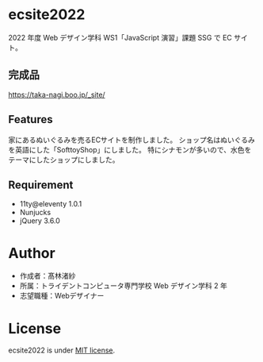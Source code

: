 # ecsite2022

<!-- 初期データは削除します。 -->

2022 年度 Web デザイン学科 WS1「JavaScript 演習」課題 SSG で EC サイト。
## 完成品

<!-- 完成後、ここにURLを貼ってください。-->
https://taka-nagi.boo.jp/_site/
## Features

<!-- セールスポイントや差別化などを説明する。-->
家にあるぬいぐるみを売るECサイトを制作しました。
ショップ名はぬいぐるみを英語にした「SofttoyShop」にしました。
特にシナモンが多いので、水色をテーマにしたショップにしました。
## Requirement

- 11ty@eleventy 1.0.1
- Nunjucks
- jQuery 3.6.0

# Author

- 作成者：髙林渚紗
- 所属：トライデントコンピュータ専門学校 Web デザイン学科 2 年
- 志望職種：Webデザイナー

# License

ecsite2022 is under [MIT license](https://en.wikipedia.org/wiki/MIT_License).
